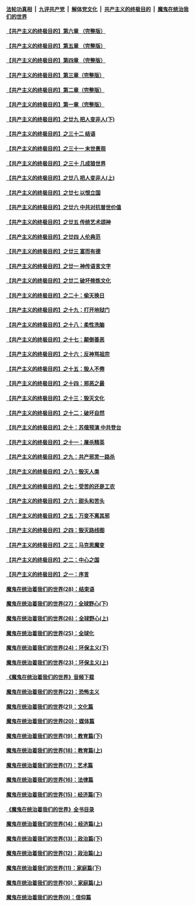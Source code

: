 ####  [法轮功真相](../../../../basic/blob/master/README.md?t=10080839) &nbsp;|&nbsp; [九评共产党](../../../../9ping.md/blob/master/README.md?t=10080839) &nbsp;|&nbsp; [解体党文化](../../../../jtdwh.md/blob/master/README.md?t=10080839)  &nbsp;|&nbsp; [共产主义的终极目的](../../../../gczydzjmd.md/blob/master/README.md?t=10080839) &nbsp;|&nbsp; [魔鬼在统治我们的世界](../../../../mgztzwmdsj.md/blob/master/README.md?t=10080839) 

#### [【共产主义的终极目的】第六章 （完整版）](../pages/nsc422/n11428913.md?t=10080839) 

#### [【共产主义的终极目的】第五章 （完整版）](../pages/nsc422/n11428912.md?t=10080839) 

#### [【共产主义的终极目的】第四章 （完整版）](../pages/nsc422/n11428907.md?t=10080839) 

#### [【共产主义的终极目的】第三章（完整版）](../pages/nsc422/n11428848.md?t=10080839) 

#### [【共产主义的终极目的】第二章（完整版）](../pages/nsc422/n11428831.md?t=10080839) 

#### [【共产主义的终极目的】第一章（完整版）](../pages/nsc422/n11417651.md?t=10080839) 

#### [【共产主义的终极目的】之廿九 把人变非人(下)](../pages/nsc422/n11344140.md?t=10080839) 

#### [【共产主义的终极目的】之三十二 结语](../pages/nsc422/n11360535.md?t=10080839) 

#### [【共产主义的终极目的】之三十一 末世景观](../pages/nsc422/n11351129.md?t=10080839) 

#### [【共产主义的终极目的】之三十 几成狼世界](../pages/nsc422/n11348280.md?t=10080839) 

#### [【共产主义的终极目的】之廿八 把人变非人(上)](../pages/nsc422/n11340492.md?t=10080839) 

#### [【共产主义的终极目的】之廿七 以恨立国](../pages/nsc422/n11336944.md?t=10080839) 

#### [【共产主义的终极目的】之廿六 中共对抗普世价值](../pages/nsc422/n11324785.md?t=10080839) 

#### [【共产主义的终极目的】之廿五 传统艺术颂神](../pages/nsc422/n11296396.md?t=10080839) 

#### [【共产主义的终极目的】之廿四 人伦典范](../pages/nsc422/n11296397.md?t=10080839) 

#### [【共产主义的终极目的】之廿三 富而有德](../pages/nsc422/n11283598.md?t=10080839) 

#### [【共产主义的终极目的】之廿一 神传语言文字](../pages/nsc422/n11263265.md?t=10080839) 

#### [【共产主义的终极目的】之廿二 破坏修炼文化](../pages/nsc422/n11245728.md?t=10080839) 

#### [【共产主义的终极目的】之二十：偷天换日](../pages/nsc422/n11238846.md?t=10080839) 

#### [【共产主义的终极目的】之十九：打开地狱门](../pages/nsc422/n11206376.md?t=10080839) 

#### [【共产主义的终极目的】之十八：柔性洗脑](../pages/nsc422/n11199994.md?t=10080839) 

#### [【共产主义的终极目的】之十七：颠倒善恶](../pages/nsc422/n11179782.md?t=10080839) 

#### [【共产主义的终极目的】之十六：反神骂祖宗](../pages/nsc422/n11166798.md?t=10080839) 

#### [【共产主义的终极目的】之十五：毁人不倦](../pages/nsc422/n11166792.md?t=10080839) 

#### [【共产主义的终极目的】之十四：邪恶之最](../pages/nsc422/n11150249.md?t=10080839) 

#### [【共产主义的终极目的】之十三：毁灭文化](../pages/nsc422/n11135227.md?t=10080839) 

#### [【共产主义的终极目的】之十二：破坏自然](../pages/nsc422/n11135214.md?t=10080839) 

#### [【共产主义的终极目的】之十：苏俄预演 中共登台](../pages/nsc422/n11118424.md?t=10080839) 

#### [【共产主义的终极目的】之十一：屠杀精英](../pages/nsc422/n11118442.md?t=10080839) 

#### [【共产主义的终极目的】之九：共产邪灵一路杀](../pages/nsc422/n11114139.md?t=10080839) 

#### [【共产主义的终极目的】之八：毁灭人类](../pages/nsc422/n11108503.md?t=10080839) 

#### [【共产主义的终极目的】之七：受苦的还是工农](../pages/nsc422/n11101809.md?t=10080839) 

#### [【共产主义的终极目的】之六：甜头和苦头](../pages/nsc422/n11096971.md?t=10080839) 

#### [【共产主义的终极目的】之五：万变不离其邪](../pages/nsc422/n11091285.md?t=10080839) 

#### [【共产主义的终极目的】之四：毁灭路线图](../pages/nsc422/n11086284.md?t=10080839) 

#### [【共产主义的终极目的】之三：马克思魔变](../pages/nsc422/n11061941.md?t=10080839) 

#### [【共产主义的终极目的】之二：中心之国](../pages/nsc422/n11047728.md?t=10080839) 

#### [【共产主义的终极目的】之一：序言](../pages/nsc422/n11086077.md?t=10080839) 

#### [魔鬼在统治着我们的世界(28)：结束语](../pages/nsc422/n10936246.md?t=10080839) 

#### [魔鬼在统治着我们的世界(27)：全球野心(下)](../pages/nsc422/n10928319.md?t=10080839) 

#### [魔鬼在统治着我们的世界(26)：全球野心(上)](../pages/nsc422/n10900318.md?t=10080839) 

#### [魔鬼在统治着我们的世界(25)：全球化](../pages/nsc422/n10788205.md?t=10080839) 

#### [魔鬼在统治着我们的世界(24)：环保主义(下)](../pages/nsc422/n10695307.md?t=10080839) 

#### [魔鬼在统治着我们的世界(23)：环保主义(上)](../pages/nsc422/n10688613.md?t=10080839) 

#### [《魔鬼在统治着我们的世界》音频下载](../pages/nsc422/n10635553.md?t=10080839) 

#### [魔鬼在统治着我们的世界(22)：恐怖主义](../pages/nsc422/n10614727.md?t=10080839) 

#### [魔鬼在统治着我们的世界(21)：文化篇](../pages/nsc422/n10597706.md?t=10080839) 

#### [魔鬼在统治着我们的世界(20)：媒体篇](../pages/nsc422/n10586579.md?t=10080839) 

#### [魔鬼在统治着我们的世界(19)：教育篇(下)](../pages/nsc422/n10564808.md?t=10080839) 

#### [魔鬼在统治着我们的世界(18)：教育篇(上)](../pages/nsc422/n10526970.md?t=10080839) 

#### [魔鬼在统治着我们的世界(17)：艺术篇](../pages/nsc422/n10499093.md?t=10080839) 

#### [魔鬼在统治着我们的世界(16)：法律篇](../pages/nsc422/n10485969.md?t=10080839) 

#### [魔鬼在统治着我们的世界(15)：经济篇(下)](../pages/nsc422/n10469975.md?t=10080839) 

#### [《魔鬼在统治着我们的世界》全书目录](../pages/nsc422/n10464261.md?t=10080839) 

#### [魔鬼在统治着我们的世界(14)：经济篇(上)](../pages/nsc422/n10457370.md?t=10080839) 

#### [魔鬼在统治着我们的世界(13)：政治篇(下)](../pages/nsc422/n10448270.md?t=10080839) 

#### [魔鬼在统治着我们的世界(12)：政治篇(上)](../pages/nsc422/n10444576.md?t=10080839) 

#### [魔鬼在统治着我们的世界(11)：家庭篇(下)](../pages/nsc422/n10440961.md?t=10080839) 

#### [魔鬼在统治着我们的世界(10)：家庭篇(上)](../pages/nsc422/n10435448.md?t=10080839) 

#### [魔鬼在统治着我们的世界(9)：信仰篇](../pages/nsc422/n10432159.md?t=10080839) 

